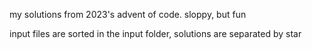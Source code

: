 my solutions from 2023's advent of code. sloppy, but fun

input files are sorted in the input folder, solutions are separated by star